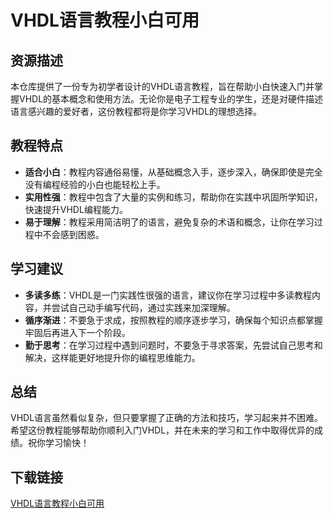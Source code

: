 # VHDL语言教程小白可用

## 资源描述

本仓库提供了一份专为初学者设计的VHDL语言教程，旨在帮助小白快速入门并掌握VHDL的基本概念和使用方法。无论你是电子工程专业的学生，还是对硬件描述语言感兴趣的爱好者，这份教程都将是你学习VHDL的理想选择。

## 教程特点

- **适合小白**：教程内容通俗易懂，从基础概念入手，逐步深入，确保即使是完全没有编程经验的小白也能轻松上手。
- **实用性强**：教程中包含了大量的实例和练习，帮助你在实践中巩固所学知识，快速提升VHDL编程能力。
- **易于理解**：教程采用简洁明了的语言，避免复杂的术语和概念，让你在学习过程中不会感到困惑。

## 学习建议

- **多读多练**：VHDL是一门实践性很强的语言，建议你在学习过程中多读教程内容，并尝试自己动手编写代码，通过实践来加深理解。
- **循序渐进**：不要急于求成，按照教程的顺序逐步学习，确保每个知识点都掌握牢固后再进入下一个阶段。
- **勤于思考**：在学习过程中遇到问题时，不要急于寻求答案，先尝试自己思考和解决，这样能更好地提升你的编程思维能力。

## 总结

VHDL语言虽然看似复杂，但只要掌握了正确的方法和技巧，学习起来并不困难。希望这份教程能够帮助你顺利入门VHDL，并在未来的学习和工作中取得优异的成绩。祝你学习愉快！

## 下载链接

[VHDL语言教程小白可用](https://pan.quark.cn/s/43b5dab114d4)